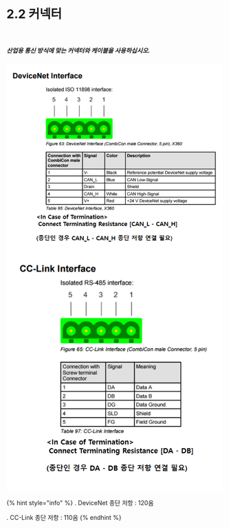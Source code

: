 ﻿# 2.2 커넥터

<br>

##### 산업용 통신 방식에 맞는 커넥터와 케이블을 사용하십시오.

![[그림 2.2 산업용 통신 커넥터]](<../_assets/2-Mounting-Setting/2-Connector/image_1.png>)
![](<../_assets/2-Mounting-Setting/2-Connector/image_2.png>)

{% hint style="info" %}
\.      DeviceNet 종단 저항 : 120옴

\.      CC-Link 종단 저항 : 110옴
{% endhint %}